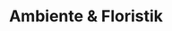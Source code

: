 ---
title: "Ambiente & Floristik"
url: /berlin/ambiente-und-floristik-danziger-strasse/
shop: Kleidung
---